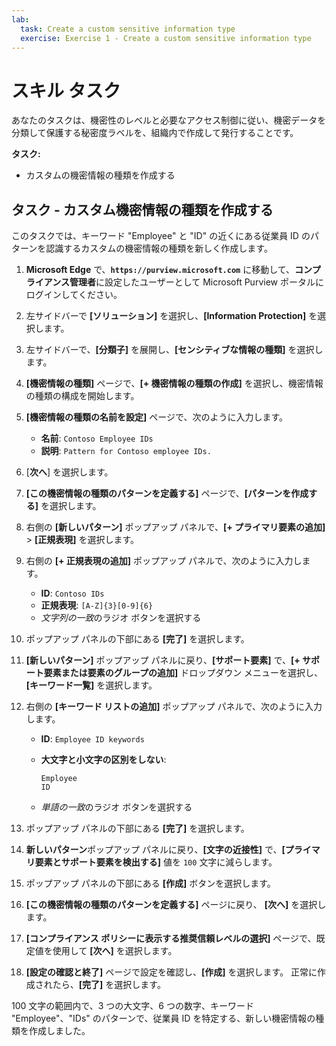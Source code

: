 ```yaml
---
lab:
  task: Create a custom sensitive information type
  exercise: Exercise 1 - Create a custom sensitive information type
---
```


# スキル タスク

あなたのタスクは、機密性のレベルと必要なアクセス制御に従い、機密データを分類して保護する秘密度ラベルを、組織内で作成して発行することです。

**タスク:**

- カスタムの機密情報の種類を作成する

## タスク - カスタム機密情報の種類を作成する

このタスクでは、キーワード "Employee" と "ID" の近くにある従業員 ID のパターンを認識するカスタムの機密情報の種類を新しく作成します。

1. **Microsoft Edge** で、**`https://purview.microsoft.com`** に移動して、**コンプライアンス管理者**に設定したユーザーとして Microsoft Purview ポータルにログインしてください。

1. 左サイドバーで **[ソリューション]** を選択し、**[Information Protection]** を選択します。

1. 左サイドバーで、**[分類子]** を展開し、**[センシティブな情報の種類]** を選択します。

1. **[機密情報の種類]** ページで、**[+ 機密情報の種類の作成]** を選択し、機密情報の種類の構成を開始します。

1. **[機密情報の種類の名前を設定]** ページで、次のように入力します。

    - **名前**: `Contoso Employee IDs`
    - **説明**: `Pattern for Contoso employee IDs.`

1. [**次へ**] を選択します。

1. **[この機密情報の種類のパターンを定義する]** ページで、**[パターンを作成する]** を選択します。

1. 右側の **[新しいパターン]** ポップアップ パネルで、**[+ プライマリ要素の追加]**  >  **[正規表現]** を選択します。

1. 右側の **[+ 正規表現の追加]** ポップアップ パネルで、次のように入力します。

    - **ID**: `Contoso IDs`
    - **正規表現**: `[A-Z]{3}[0-9]{6}`
    - *文字列の一致*のラジオ ボタンを選択する

1. ポップアップ パネルの下部にある **[完了]** を選択します。

1. **[新しいパターン]** ポップアップ パネルに戻り、**[サポート要素]** で、**[+ サポート要素または要素のグループの追加]** ドロップダウン メニューを選択し、**[キーワード一覧]** を選択します。

1. 右側の **[キーワード リストの追加]** ポップアップ パネルで、次のように入力します。

    - **ID**: `Employee ID keywords`
    - **大文字と小文字の区別をしない**:

       ```text
       Employee
       ID
       ```

    - *単語の一致*のラジオ ボタンを選択する

1. ポップアップ パネルの下部にある **[完了]** を選択します。

1. **新しいパターン**ポップアップ パネルに戻り、**[文字の近接性]** で、**[プライマリ要素とサポート要素を検出する]** 値を `100` 文字に減らします。

1. ポップアップ パネルの下部にある **[作成]** ボタンを選択します。

1. **[この機密情報の種類のパターンを定義する]** ページに戻り、 **[次へ]** を選択します。

1. **[コンプライアンス ポリシーに表示する推奨信頼レベルの選択]** ページで、既定値を使用して **[次へ]** を選択します。

1. **[設定の確認と終了]** ページで設定を確認し、**[作成]** を選択します。 正常に作成されたら、**[完了]** を選択します。

100 文字の範囲内で、3 つの大文字、6 つの数字、キーワード "Employee"、"IDs" のパターンで、従業員 ID を特定する、新しい機密情報の種類を作成しました。
